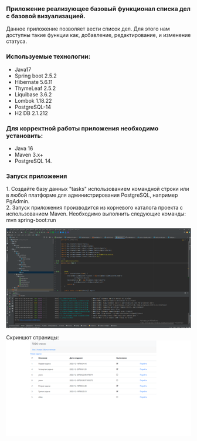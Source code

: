 <h3>Приложение реализующее базовый функционал списка дел с базовой визуализацией.</h3>
    Данное приложение позволяет вести список дел. Для этого нам доступны такие функции как, добавление, редактирование, и изменение статуса.
<h3>Используемые технологии:</h3>
<ul>
<li>Java17</li>
<li>Spring boot 2.5.2</li>
<li>Hibernate 5.6.11</li>
<li>ThymeLeaf 2.5.2</li>
<li>Liquibase 3.6.2</li>
<li>Lombok 1.18.22</li>
<li>PostgreSQL-14</li>
<li>H2 DB 2.1.212</li>
</ul>
<h3>Для корректной работы приложения необходимо установить:</h3>
<ul>
<li>Java 16</li>
<li>Maven 3.x+</li>
<li>PostgreSQL 14.</li>
</ul>

<h3>Запуск приложения</h3>
1. Создайте базу данных "tasks" использованием командной строки или в любой платформе для администрирования PostgreSQL, например PgAdmin.<br>
2. Запуск приложения производится из корневого каталога проекта с использованием Maven. Необходимо выполнить следующие команды:
mvn spring-boot:run

![](images/2022-12-21_18-30-12.png)

Скриншот страницы:
![](images/2022-12-21_18-45-14.png)